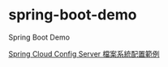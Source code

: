 # spring-boot-demo
Spring Boot Demo

[Spring Cloud Config Server 檔案系統配置範例](https://matthung0807.blogspot.com/2020/10/spring-cloud-config-server-filesystem.html)